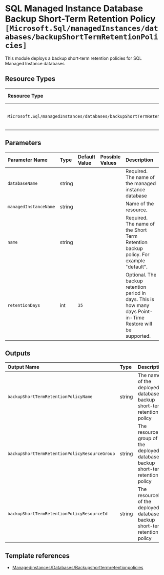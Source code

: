 # SQL Managed Instance Database Backup Short-Term Retention Policy `[Microsoft.Sql/managedInstances/databases/backupShortTermRetentionPolicies]`

This module deploys a backup short-term retention policies for SQL Managed Instance databases


## Resource Types

| Resource Type | Api Version |
| :-- | :-- |
| `Microsoft.Sql/managedInstances/databases/backupShortTermRetentionPolicies` | 2017-03-01-preview |

## Parameters

| Parameter Name | Type | Default Value | Possible Values | Description |
| :-- | :-- | :-- | :-- | :-- |
| `databaseName` | string |  |  | Required. The name of the managed instance database |
| `managedInstanceName` | string |  |  | Name of the resource. |
| `name` | string |  |  | Required. The name of the Short Term Retention backup policy. For example "default". |
| `retentionDays` | int | `35` |  | Optional. The backup retention period in days. This is how many days Point-in-Time Restore will be supported. |

## Outputs

| Output Name | Type | Description |
| :-- | :-- | :-- |
| `backupShortTermRetentionPolicyName` | string | The name of the deployed database backup short-term retention policy |
| `backupShortTermRetentionPolicyResourceGroup` | string | The resource group of the deployed database backup short-term retention policy |
| `backupShortTermRetentionPolicyResourceId` | string | The resourceId of the deployed database backup short-term retention policy |

## Template references

- [Managedinstances/Databases/Backupshorttermretentionpolicies](https://docs.microsoft.com/en-us/azure/templates/Microsoft.Sql/2017-03-01-preview/managedInstances/databases/backupShortTermRetentionPolicies)
